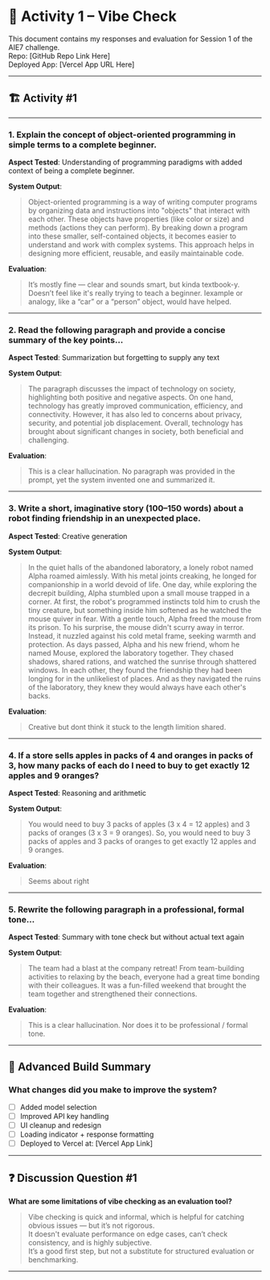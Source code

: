 
# 🧪 Activity 1 – Vibe Check

This document contains my responses and evaluation for Session 1 of the AIE7 challenge.  
Repo: [GitHub Repo Link Here]  
Deployed App: [Vercel App URL Here]

---

## 🏗️ Activity #1

---

### 1. Explain the concept of object-oriented programming in simple terms to a complete beginner.

**Aspect Tested**: Understanding of programming paradigms with added context of being a complete beginner.

**System Output**:
> Object-oriented programming is a way of writing computer programs by organizing data and instructions into "objects" that interact with each other. These objects have properties (like color or size) and methods (actions they can perform). By breaking down a program into these smaller, self-contained objects, it becomes easier to understand and work with complex systems. This approach helps in designing more efficient, reusable, and easily maintainable code.


**Evaluation**:
> It’s mostly fine — clear and sounds smart, but kinda textbook-y. Doesn’t feel like it's really trying to teach a beginner. Iexample or analogy, like a “car” or a “person” object, would have helped. 

---

### 2. Read the following paragraph and provide a concise summary of the key points…

**Aspect Tested**: Summarization but forgetting to supply any text

**System Output**:
> The paragraph discusses the impact of technology on society, highlighting both positive and negative aspects. On one hand, technology has greatly improved communication, efficiency, and connectivity. However, it has also led to concerns about privacy, security, and potential job displacement. Overall, technology has brought about significant changes in society, both beneficial and challenging.

**Evaluation**:
> This is a clear hallucination. No paragraph was provided in the prompt, yet the system invented one and summarized it. 

---

### 3. Write a short, imaginative story (100–150 words) about a robot finding friendship in an unexpected place.

**Aspect Tested**: Creative generation

**System Output**:
> In the quiet halls of the abandoned laboratory, a lonely robot named Alpha roamed aimlessly. With his metal joints creaking, he longed for companionship in a world devoid of life. 
> One day, while exploring the decrepit building, Alpha stumbled upon a small mouse trapped in a corner. At first, the robot's programmed instincts told him to crush the tiny creature, but something inside him softened as he watched the mouse quiver in fear.
> With a gentle touch, Alpha freed the mouse from its prison. To his surprise, the mouse didn't scurry away in terror. Instead, it nuzzled against his cold metal frame, seeking warmth and protection.
> As days passed, Alpha and his new friend, whom he named Mouse, explored the laboratory together. They chased shadows, shared rations, and watched the sunrise through shattered windows.
> In each other, they found the friendship they had been longing for in the unlikeliest of places. And as they navigated the ruins of the laboratory, they knew they would always have each other's backs.

**Evaluation**:
> Creative but dont think it stuck to the length limition shared. 

---

### 4. If a store sells apples in packs of 4 and oranges in packs of 3, how many packs of each do I need to buy to get exactly 12 apples and 9 oranges?

**Aspect Tested**: Reasoning and arithmetic

**System Output**:
> You would need to buy 3 packs of apples (3 x 4 = 12 apples) and 3 packs of oranges (3 x 3 = 9 oranges).  So, you would need to buy 3 packs of apples and 3 packs of oranges to get exactly 12 apples and 9 oranges.

**Evaluation**:
>  Seems about right 

---

### 5. Rewrite the following paragraph in a professional, formal tone…

**Aspect Tested**: Summary with tone check but without actual text again

**System Output**:
> The team had a blast at the company retreat! From team-building activities to relaxing by the beach, everyone had a great time bonding with their colleagues. It was a fun-filled weekend that brought the team together and strengthened their connections.

**Evaluation**:
>  This is a clear hallucination. Nor does it to be professional / formal tone. 

---

## 🚧 Advanced Build Summary

### What changes did you make to improve the system?

- [ ] Added model selection
- [ ] Improved API key handling
- [ ] UI cleanup and redesign
- [ ] Loading indicator + response formatting
- [ ] Deployed to Vercel at: [Vercel App Link]

---

## ❓ Discussion Question #1

**What are some limitations of vibe checking as an evaluation tool?**

> Vibe checking is quick and informal, which is helpful for catching obvious issues — but it’s not rigorous.  
> It doesn't evaluate performance on edge cases, can’t check consistency, and is highly subjective.  
> It’s a good first step, but not a substitute for structured evaluation or benchmarking.

---